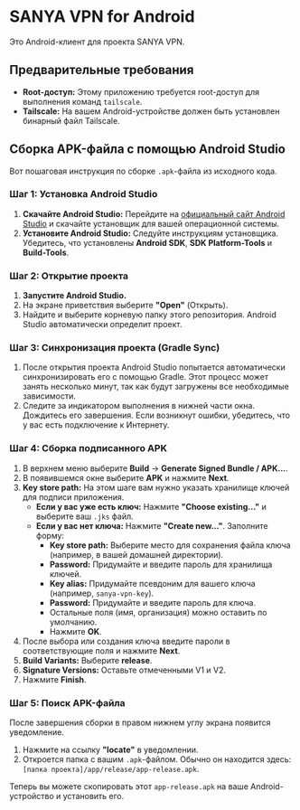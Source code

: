 # SANYA VPN for Android

Это Android-клиент для проекта SANYA VPN.

## Предварительные требования

*   **Root-доступ:** Этому приложению требуется root-доступ для выполнения команд `tailscale`.
*   **Tailscale:** На вашем Android-устройстве должен быть установлен бинарный файл Tailscale.

## Сборка APK-файла с помощью Android Studio

Вот пошаговая инструкция по сборке `.apk`-файла из исходного кода.

### Шаг 1: Установка Android Studio

1.  **Скачайте Android Studio:** Перейдите на [официальный сайт Android Studio](https://developer.android.com/studio) и скачайте установщик для вашей операционной системы.
2.  **Установите Android Studio:** Следуйте инструкциям установщика. Убедитесь, что установлены **Android SDK**, **SDK Platform-Tools** и **Build-Tools**.

### Шаг 2: Открытие проекта

1.  **Запустите Android Studio.**
2.  На экране приветствия выберите **"Open"** (Открыть).
3.  Найдите и выберите корневую папку этого репозитория. Android Studio автоматически определит проект.

### Шаг 3: Синхронизация проекта (Gradle Sync)

1.  После открытия проекта Android Studio попытается автоматически синхронизировать его с помощью Gradle. Этот процесс может занять несколько минут, так как будут загружены все необходимые зависимости.
2.  Следите за индикатором выполнения в нижней части окна. Дождитесь его завершения. Если возникнут ошибки, убедитесь, что у вас есть подключение к Интернету.

### Шаг 4: Сборка подписанного APK

1.  В верхнем меню выберите **Build** -> **Generate Signed Bundle / APK...**.
2.  В появившемся окне выберите **APK** и нажмите **Next**.
3.  **Key store path:** На этом шаге вам нужно указать хранилище ключей для подписи приложения.
    *   **Если у вас уже есть ключ:** Нажмите **"Choose existing..."** и выберите ваш `.jks` файл.
    *   **Если у вас нет ключа:** Нажмите **"Create new..."**. Заполните форму:
        *   **Key store path:** Выберите место для сохранения файла ключа (например, в вашей домашней директории).
        *   **Password:** Придумайте и введите пароль для хранилища ключей.
        *   **Key alias:** Придумайте псевдоним для вашего ключа (например, `sanya-vpn-key`).
        *   **Password:** Придумайте и введите пароль для ключа.
        *   Остальные поля (имя, организация) можно оставить по умолчанию.
        *   Нажмите **OK**.
4.  После выбора или создания ключа введите пароли в соответствующие поля и нажмите **Next**.
5.  **Build Variants:** Выберите **release**.
6.  **Signature Versions:** Оставьте отмеченными V1 и V2.
7.  Нажмите **Finish**.

### Шаг 5: Поиск APK-файла

После завершения сборки в правом нижнем углу экрана появится уведомление.

1.  Нажмите на ссылку **"locate"** в уведомлении.
2.  Откроется папка с вашим `.apk`-файлом. Обычно он находится здесь: `[папка проекта]/app/release/app-release.apk`.

Теперь вы можете скопировать этот `app-release.apk` на ваше Android-устройство и установить его.
